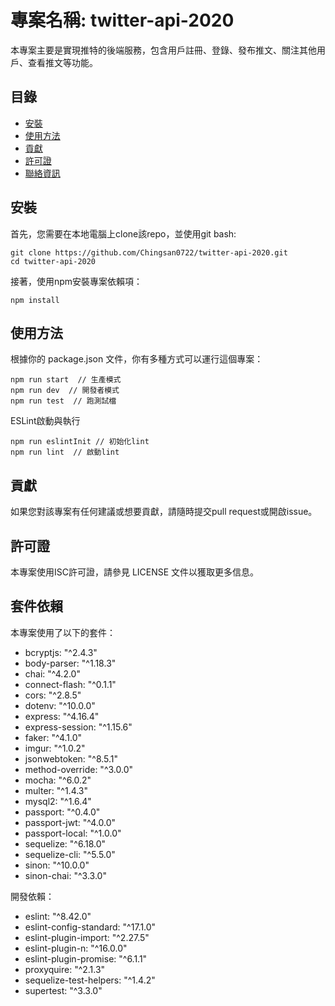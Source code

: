 # 專案名稱: twitter-api-2020

本專案主要是實現推特的後端服務，包含用戶註冊、登錄、發布推文、關注其他用戶、查看推文等功能。

## 目錄

- [安裝](#安裝)
- [使用方法](#使用方法)
- [貢獻](#貢獻)
- [許可證](#許可證)
- [聯絡資訊](#聯絡資訊)

## 安裝

首先，您需要在本地電腦上clone該repo，並使用git bash:

```
git clone https://github.com/Chingsan0722/twitter-api-2020.git
cd twitter-api-2020
```
接著，使用npm安裝專案依賴項：

```
npm install
```

## 使用方法
根據你的 package.json 文件，你有多種方式可以運行這個專案：


```
npm run start  // 生產模式
npm run dev  // 開發者模式
npm run test  // 跑測試檔
```

ESLint啟動與執行

```
npm run eslintInit // 初始化lint
npm run lint  // 啟動lint
```

## 貢獻
如果您對該專案有任何建議或想要貢獻，請隨時提交pull request或開啟issue。

## 許可證
本專案使用ISC許可證，請參見 LICENSE 文件以獲取更多信息。

## 套件依賴

本專案使用了以下的套件：

- bcryptjs: "^2.4.3"
- body-parser: "^1.18.3"
- chai: "^4.2.0"
- connect-flash: "^0.1.1"
- cors: "^2.8.5"
- dotenv: "^10.0.0"
- express: "^4.16.4"
- express-session: "^1.15.6"
- faker: "^4.1.0"
- imgur: "^1.0.2"
- jsonwebtoken: "^8.5.1"
- method-override: "^3.0.0"
- mocha: "^6.0.2"
- multer: "^1.4.3"
- mysql2: "^1.6.4"
- passport: "^0.4.0"
- passport-jwt: "^4.0.0"
- passport-local: "^1.0.0"
- sequelize: "^6.18.0"
- sequelize-cli: "^5.5.0"
- sinon: "^10.0.0"
- sinon-chai: "^3.3.0"

開發依賴：

- eslint: "^8.42.0"
- eslint-config-standard: "^17.1.0"
- eslint-plugin-import: "^2.27.5"
- eslint-plugin-n: "^16.0.0"
- eslint-plugin-promise: "^6.1.1"
- proxyquire: "^2.1.3"
- sequelize-test-helpers: "^1.4.2"
- supertest: "^3.3.0"
